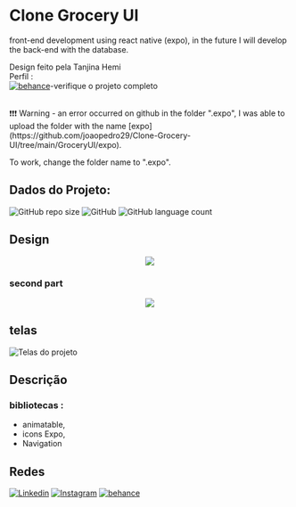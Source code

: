 # Clone Grocery UI
front-end development using react native (expo), in the future I will develop the back-end with the database.

Design feito pela Tanjina Hemi<br>
Perfil :<br>
[![behance](https://img.shields.io/badge/-behance-2980b9?style=flat-square&logo=behance&logoColor=white&link=https://www.behance.net/Hemi011)](https://www.behance.net/Hemi011)-verifique o projeto completo 

<br>
❗️❗️❗️ Warning - an error occurred on github in the folder ".expo", I was able to upload the folder with the name [expo](https://github.com/joaopedro29/Clone-Grocery-UI/tree/main/GroceryUI/expo).<br>

To work, change the folder name to ".expo".

## Dados do Projeto:

![GitHub repo size](https://img.shields.io/github/repo-size/joaopedro29/Clone-Grocery-UI?label=Size)
![GitHub](https://img.shields.io/github/license/joaopedro29/Clone-Grocery-UI)
![GitHub language count](https://img.shields.io/github/languages/count/joaopedro29/Clone-Grocery-UI)

##  Design


<div align="center">
<img src="https://github.com/joaopedro29/Clone-Grocery-UI/blob/main/Image/ZooDesign.gif" ><br>
</div>

### second part

<div align="center">
<img src="https://github.com/joaopedro29/Clone-Grocery-UI/blob/main/Image/VideoIlustration.gif" ><br>
</div>

##  telas

![Telas do projeto](https://github.com/joaopedro29/Clone-Grocery-UI/blob/main/Image/imagePages.png)


## Descrição

### bibliotecas :
* animatable,
* icons Expo,
* Navigation

## Redes

 [![Linkedin](https://img.shields.io/badge/-LinkedIn-blue?style=flat-square&logo=Linkedin&logoColor=white&link=https://www.linkedin.com/in/joão-pedro-pereira-de-souza-91a0b51b6)](https://www.linkedin.com/in/joão-pedro-pereira-de-souza-91a0b51b6) [![Instagram](https://img.shields.io/badge/-Instagram-9b59b6?style=flat-square&logo=Instagram&logoColor=white&link=https://www.instagram.com/jppereirass/)](https://www.instagram.com/jppereirass/) [![behance](https://img.shields.io/badge/-behance-2980b9?style=flat-square&logo=behance&logoColor=white&link=https://www.behance.net/joopedrosouza3)](https://www.behance.net/joopedrosouza3)

